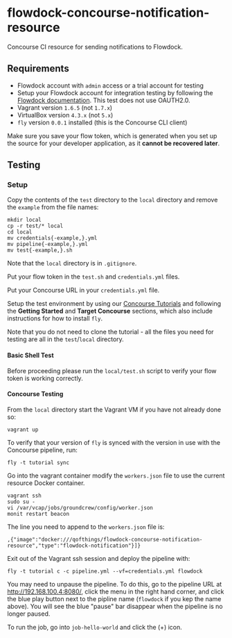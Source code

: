 # flowdock-concourse-notification-resource
Concourse CI resource for sending notifications to Flowdock.

## Requirements

* Flowdock account with `admin` access or a trial account for testing
 * Setup your Flowdock account for integration testing by following the [Flowdock documentation](https://www.flowdock.com/api/integration-getting-started). This test does not use OAUTH2.0.
* Vagrant version `1.6.5` (not `1.7.x`)
* VirtualBox version `4.3.x` (not `5.x`)
* `fly` version `0.0.1` installed (this is the Concourse CLI client)

Make sure you save your flow token, which is generated when you set up the source for your developer application, as it **cannot be recovered later**.

## Testing

### Setup

Copy the contents of the `test` directory to the `local` directory and remove the `example` from the file names:

```
mkdir local
cp -r test/* local
cd local
mv credentials{-example,}.yml
mv pipeline{-example,}.yml
mv test{-example,}.sh
```

Note that the `local` directory is in `.gitignore`.

Put your flow token in the `test.sh` and `credentials.yml` files.

Put your Concourse URL in your `credentials.yml` file.

Setup the test environment by using our [Concourse Tutorials](https://github.com/starkandwayne/concourse-tutorial) and following the **Getting Started** and **Target Concourse** sections, which also include instructions for how to install `fly`.

Note that you do not need to clone the tutorial - all the files you need for testing are all in the `test`/`local` directory.

#### Basic Shell Test

Before proceeding please run the `local/test.sh` script to verify your flow token is working correctly.

#### Concourse Testing

From the `local` directory start the Vagrant VM if you have not already done so:

```
vagrant up
```

To verify that your version of `fly` is synced with the version in use with the Concourse pipeline, run:

```
fly -t tutorial sync
```

Go into the vagrant container modify the `workers.json` file to use the current resource Docker container.

```
vagrant ssh
sudo su -
vi /var/vcap/jobs/groundcrew/config/worker.json
monit restart beacon
```

The line you need to append to the `workers.json` file is:
```
,{"image":"docker:///qofthings/flowdock-concourse-notification-resource","type":"flowdock-notification"}]}
```

Exit out of the Vagrant ssh session and deploy the pipeline with:

```
fly -t tutorial c -c pipeline.yml --vf=credentials.yml flowdock
```

You may need to unpause the pipeline. To do this, go to the pipeline URL at http://192.168.100.4:8080/, click the menu in the right hand corner, and click the blue play button next to the pipline name (`flowdock` if you kep the name above). You will see the blue "pause" bar disappear when the pipeline is no longer paused.

To run the job, go into `job-hello-world` and click the (+) icon.
